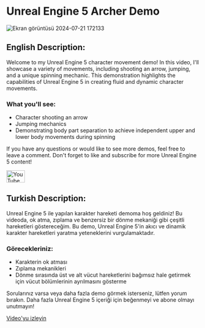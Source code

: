 # Unreal Engine 5 Archer Demo

![Ekran görüntüsü 2024-07-21 172133](https://github.com/user-attachments/assets/b976d53d-141d-4187-844a-41528b05c31d)

## English Description:
Welcome to my Unreal Engine 5 character movement demo! In this video, I'll showcase a variety of movements, including shooting an arrow, jumping, and a unique spinning mechanic. This demonstration highlights the capabilities of Unreal Engine 5 in creating fluid and dynamic character movements.

### What you'll see:
- Character shooting an arrow
- Jumping mechanics
- Demonstrating body part separation to achieve independent upper and lower body movements during spinning

If you have any questions or would like to see more demos, feel free to leave a comment. Don't forget to like and subscribe for more Unreal Engine 5 content!


<a href="https://youtu.be/fWOoq6_N9nQ" target="_blank">
  <img src="https://upload.wikimedia.org/wikipedia/commons/4/42/YouTube_icon_%282013-2017%29.png" alt="YouTube" width="48" height="32" />
</a>

## Turkish Description:
Unreal Engine 5 ile yapılan karakter hareketi demoma hoş geldiniz! Bu videoda, ok atma, zıplama ve benzersiz bir dönme mekaniği gibi çeşitli hareketleri göstereceğim. Bu demo, Unreal Engine 5'in akıcı ve dinamik karakter hareketleri yaratma yeteneklerini vurgulamaktadır.

### Görecekleriniz:
- Karakterin ok atması
- Zıplama mekanikleri
- Dönme sırasında üst ve alt vücut hareketlerini bağımsız hale getirmek için vücut bölümlerinin ayrılmasını gösterme

Sorularınız varsa veya daha fazla demo görmek isterseniz, lütfen yorum bırakın. Daha fazla Unreal Engine 5 içeriği için beğenmeyi ve abone olmayı unutmayın!

[Video'yu izleyin](https://youtu.be/fWOoq6_N9nQ)
